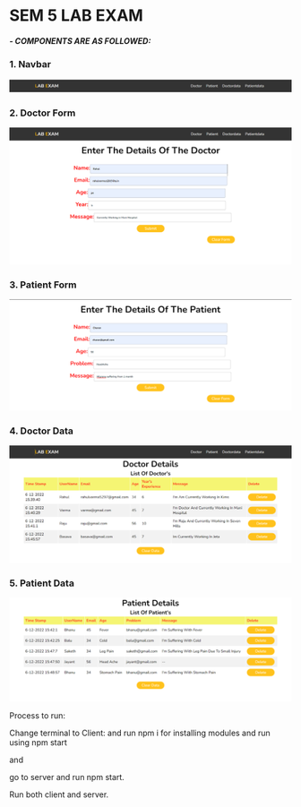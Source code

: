 # SEM 5 LAB EXAM 
##### - COMPONENTS ARE AS FOLLOWED:

### 1. Navbar
<img src='./screenshots/1.png' alt="navbar">

### 2. Doctor Form
<img src='./screenshots/2.png' alt="Doctor_form">

### 3. Patient Form
<img src='./screenshots/3.png' alt="Patient_form">

### 4. Doctor Data
<img src='./screenshots/4.png' alt="doctor">

### 5. Patient Data
<img src='./screenshots/5.png' alt="patient">

Process to run:

Change terminal to Client:
and run npm i
for installing modules
and run using npm start

and 

go to server
and run npm start.

Run both client and server.